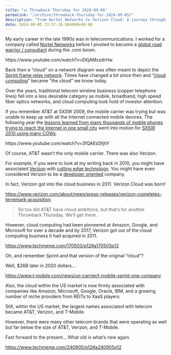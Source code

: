 ```yaml
---
title: "🔙 Throwback Thursday for 2024-09-05"
permalink: "/archive/throwback-thursday-for-2024-09-05/"
description: "From Nortel Networks to Verizon Cloud: A journey through telecom evolution, cloud computing, and industry giants."
date: 2024-09-05 23:57:19.804890+00:00
---
```


<!-- buttondown-editor-mode: plaintext --><p>My early career in the late 1990s was in telecommunications. I worked for a company called <a target="_blank" rel="noopener noreferrer nofollow" href="https://www.youtube.com/watch?v=EKjAMxzdrHw">Nortel Networks</a> before I pivoted to become a <a target="_blank" rel="noopener noreferrer nofollow" href="https://fudge.org/archive/and-for-my-next-trick/">global road warrior / consultant</a> during the .com boom.</p><p>https://www.youtube.com/watch?v=EKjAMxzdrHw</p><p>Back then a “cloud” on a network diagram was often meant to depict the <a target="_blank" rel="noopener noreferrer nofollow" href="https://www.upi.com/Archives/1990/09/26/Sprint-to-offer-new-data-transmission-network/5008654321600/">Sprint frame relay network</a>. Times have changed a bit since then and “<a target="_blank" rel="noopener noreferrer nofollow" href="https://www.technologyreview.com/2011/10/31/257406/who-coined-cloud-computing/">cloud computing</a>” became “the cloud” we know today.</p><p>Over the years, traditional telecom wireline business (copper telephone lines) fell into a less desirable category as mobile, broadband, high speed fiber optics networks, and cloud computing took hold of investor attention.</p><p>If you remember AT&amp;T at SXSW 2009, the mobile carrier was trying but was unable to keep up with all the Internet connected mobile devices. The following year the <a target="_blank" rel="noopener noreferrer nofollow" href="https://www.telecompetitor.com/a-year-later-att-shines-at-sxsw/">lessons learned from many thousands of mobile phones trying to reach the Internet in one small city</a> went into motion for <a target="_blank" rel="noopener noreferrer nofollow" href="https://www.youtube.com/watch?v=3fQAEd3fjhY">SXSW 2010 using many COWs</a>.</p><p>https://www.youtube.com/watch?v=3fQAEd3fjhY</p><p>Of course, AT&amp;T wasn’t the only mobile carrier. There was also Verizon.</p><p>For example, if you were to look at my writing back in 2010, you might have associated <a target="_blank" rel="noopener noreferrer nofollow" href="https://1000logos.net/verizon-logo/">Verizon</a> with <a target="_blank" rel="noopener noreferrer nofollow" href="https://readwrite.com/day-1-verizon-developer-commun/">cutting edge technology</a>. You might have even considered Verizon to be a <a target="_blank" rel="noopener noreferrer nofollow" href="https://readwrite.com/day-2-verizon-developer-commun/">developer oriented</a> company.</p><p>In fact, Verizon got into the cloud business in 2011. Verizon Cloud was born!</p><p><a target="_blank" rel="noopener noreferrer nofollow" href="https://www.verizon.com/about/news/press-releases/verizon-completes-terremark-acquisition">https://www.verizon.com/about/news/press-releases/verizon-completes-terremark-acquisition</a></p><blockquote class="pullquote"><p>So too did AT&amp;T have cloud ambitions, but that’s for another Throwback Thursday. We’ll get there.</p></blockquote><p>However, cloud computing had been pioneered at Amazon, Google, and Microsoft for over a decade and by 2017, Verizon got out of the cloud computing business it had acquired in 2011.</p><p><a target="_blank" rel="noopener noreferrer nofollow" href="https://www.techmeme.com/170503/p12#a170503p12">https://www.techmeme.com/170503/p12#a170503p12</a></p><p>Oh, and remember Sprint and that version of the original “cloud”?</p><p>Well, $26B later in 2020 dollars…</p><p><a target="_blank" rel="noopener noreferrer nofollow" href="https://www.t-mobile.com/news/un-carrier/t-mobile-sprint-one-company">https://www.t-mobile.com/news/un-carrier/t-mobile-sprint-one-company</a></p><p>Also, the cloud within the US market is now firmly associated with companies like Amazon, Microsoft, Google, Oracle, IBM, and a growing number of niche providers from REITs to XaaS players.</p><p>Still, within the US market, the largest names associated with telecom became AT&amp;T, Verizon, and T-Mobile.</p><p>However, there were many other telecom brands that were operating as well but far below the size of AT&amp;T, Verizon, and T-Mobile.</p><p><span style="color: rgb(34, 34, 34)">Fast forward to the present… What old is what’s new again.</span></p><p><a target="_blank" rel="noopener noreferrer nofollow" href="https://www.techmeme.com/240905/p12#a240905p12">https://www.techmeme.com/240905/p12#a240905p12</a></p>